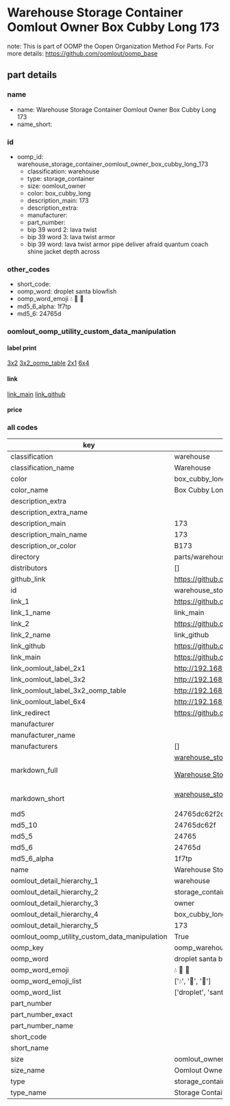 # Warehouse Storage Container Oomlout Owner Box Cubby Long 173  

note: This is part of OOMP the Oopen Organization Method For Parts. For more details: https://github.com/oomlout/oomp_base

##  part details
  







### name
* name: Warehouse Storage Container Oomlout Owner Box Cubby Long 173
* name_short: 
### id
* oomp_id: warehouse_storage_container_oomlout_owner_box_cubby_long_173
  * classification: warehouse
  * type: storage_container
  * size: oomlout_owner
  * color: box_cubby_long
  * description_main: 173
  * description_extra: 
  * manufacturer: 
  * part_number: 
  * bip 39 word 2: lava twist
  * bip 39 word 3: lava twist armor
  * bip 39 word: lava twist armor pipe deliver afraid quantum coach shine jacket depth across

### other_codes
* short_code: 
* oomp_word: droplet santa blowfish
* oomp_word_emoji :droplet: :santa: :blowfish:
* md5_6_alpha: 1f7tp
* md5_6: 24765d






### oomlout_oomp_utility_custom_data_manipulation
#### label print
[3x2](http://192.168.1.245:1112/?label=oomp%201f7tp)
[3x2_oomp_table](http://192.168.1.108:1112/?label=oomp%201f7tp)
[2x1](http://192.168.1.242:1112/?label=oomp%201f7tp)
[6x4](http://192.168.1.55:1112/?label=oomp%201f7tp)    

#### link

[link_main](https://github.com/oomlout/oomlout_oomp_version_1_messy/tree/main/parts/warehouse_storage_container_oomlout_owner_box_cubby_long_173) [link_github](https://github.com/oomlout/oomlout_oomp_version_1_messy/tree/main/parts/warehouse_storage_container_oomlout_owner_box_cubby_long_173)                             

#### price







### all codes 
| key | value |  
| --- | --- |  
| classification | warehouse |  
| classification_name | Warehouse |  
| color | box_cubby_long |  
| color_name | Box Cubby Long |  
| description_extra |  |  
| description_extra_name |  |  
| description_main | 173 |  
| description_main_name | 173 |  
| description_or_color | B173 |  
| directory | parts/warehouse_storage_container_oomlout_owner_box_cubby_long_173 |  
| distributors | [] |  
| github_link | https://github.com/oomlout/oomlout_oomp_part_src/tree/main/parts/warehouse_storage_container_oomlout_owner_box_cubby_long_173 |  
| id | warehouse_storage_container_oomlout_owner_box_cubby_long_173 |  
| link_1 | https://github.com/oomlout/oomlout_oomp_version_1_messy/tree/main/parts/warehouse_storage_container_oomlout_owner_box_cubby_long_173 |  
| link_1_name | link_main |  
| link_2 | https://github.com/oomlout/oomlout_oomp_version_1_messy/tree/main/parts/warehouse_storage_container_oomlout_owner_box_cubby_long_173 |  
| link_2_name | link_github |  
| link_github | https://github.com/oomlout/oomlout_oomp_version_1_messy/tree/main/parts/warehouse_storage_container_oomlout_owner_box_cubby_long_173 |  
| link_main | https://github.com/oomlout/oomlout_oomp_version_1_messy/tree/main/parts/warehouse_storage_container_oomlout_owner_box_cubby_long_173 |  
| link_oomlout_label_2x1 | http://192.168.1.242:1112/?label=oomp%201f7tp |  
| link_oomlout_label_3x2 | http://192.168.1.245:1112/?label=oomp%201f7tp |  
| link_oomlout_label_3x2_oomp_table | http://192.168.1.108:1112/?label=oomp%201f7tp |  
| link_oomlout_label_6x4 | http://192.168.1.55:1112/?label=oomp%201f7tp |  
| link_redirect | https://github.com/oomlout/oomlout_oomp_version_1_messy/tree/main/parts/warehouse_storage_container_oomlout_owner_box_cubby_long_173 |  
| manufacturer |  |  
| manufacturer_name |  |  
| manufacturers | [] |  
| markdown_full | [warehouse_storage_container_oomlout_owner_box_cubby_long_173](none)<br>[](none)<br>[Warehouse Storage Container Oomlout Owner Box Cubby Long 173](none)<br><br> |  
| markdown_short | [warehouse_storage_container_oomlout_owner_box_cubby_long_173](none)<br><br> |  
| md5 | 24765dc62f2cb5e8121d0a5417fae3ee |  
| md5_10 | 24765dc62f |  
| md5_5 | 24765 |  
| md5_6 | 24765d |  
| md5_6_alpha | 1f7tp |  
| name | Warehouse Storage Container Oomlout Owner Box Cubby Long 173 |  
| oomlout_detail_hierarchy_1 | warehouse |  
| oomlout_detail_hierarchy_2 | storage_container |  
| oomlout_detail_hierarchy_3 | owner |  
| oomlout_detail_hierarchy_4 | box_cubby_long |  
| oomlout_detail_hierarchy_5 | 173 |  
| oomlout_oomp_utility_custom_data_manipulation | True |  
| oomp_key | oomp_warehouse_storage_container_oomlout_owner_box_cubby_long_173 |  
| oomp_word | droplet santa blowfish |  
| oomp_word_emoji | :droplet: :santa: :blowfish: |  
| oomp_word_emoji_list | [':droplet:', ':santa:', ':blowfish:'] |  
| oomp_word_list | ['droplet', 'santa', 'blowfish'] |  
| part_number |  |  
| part_number_exact |  |  
| part_number_name |  |  
| short_code |  |  
| short_name |  |  
| size | oomlout_owner |  
| size_name | Oomlout Owner |  
| type | storage_container |  
| type_name | Storage Container |  
